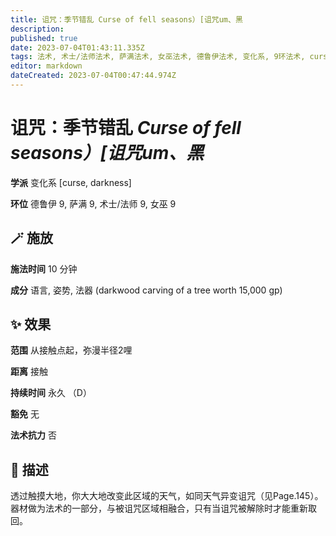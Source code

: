 ```yaml
---
title: 诅咒：季节错乱 Curse of fell seasons）[诅咒um、黑
description: 
published: true
date: 2023-07-04T01:43:11.335Z
tags: 法术, 术士/法师法术, 萨满法术, 女巫法术, 德鲁伊法术, 变化系, 9环法术, curse, darkness
editor: markdown
dateCreated: 2023-07-04T00:47:44.974Z
---
```


# **诅咒：季节错乱** *Curse of fell seasons）[诅咒um、黑*

**学派** 变化系 \[curse, darkness\] 

**环位** 德鲁伊 9, 萨满 9, 术士/法师 9, 女巫 9

## 🪄 施放

**施法时间** 10 分钟

**成分** 语言, 姿势, 法器 (darkwood carving of a tree worth 15,000 gp)

## ✨ 效果  

**范围** 从接触点起，弥漫半径2哩

**距离** 接触  

**持续时间** 永久 （D） 

**豁免** 无

**法术抗力** 否

## 📖 描述

透过触摸大地，你大大地改变此区域的天气，如同天气异变诅咒（见Page.145）。器材做为法术的一部分，与被诅咒区域相融合，只有当诅咒被解除时才能重新取回。
    